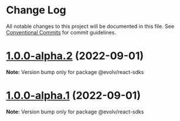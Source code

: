 # Change Log

All notable changes to this project will be documented in this file.
See [Conventional Commits](https://conventionalcommits.org) for commit guidelines.

# [1.0.0-alpha.2](https://github.com/evolv-ai/delivery-clients/compare/v1.0.0-alpha.1...v1.0.0-alpha.2) (2022-09-01)

**Note:** Version bump only for package @evolv/react-sdks





# [1.0.0-alpha.1](https://github.com/evolv-ai/delivery-clients/compare/v1.0.0-alpha.0...v1.0.0-alpha.1) (2022-09-01)

**Note:** Version bump only for package @evolv/react-sdks
